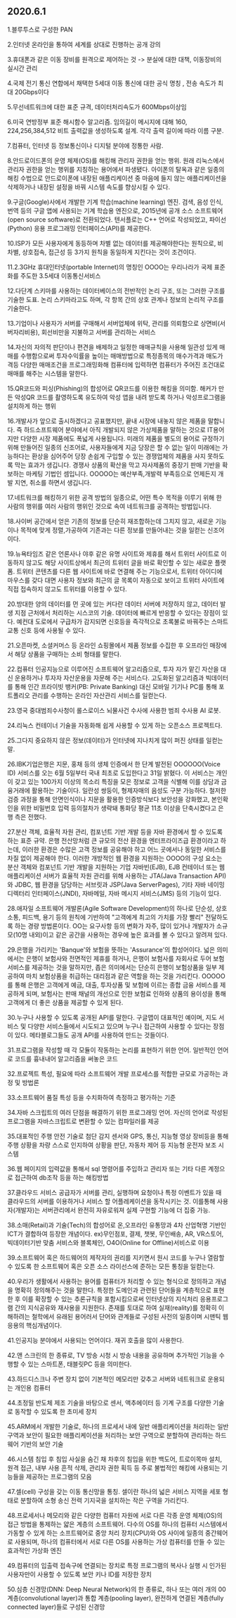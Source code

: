 ## 2020.6.1

1.블루투스로 구성한 PAN

2.인터넷 온라인을 통하여 세계를 상대로 진행하는 공개 강의

3.휴대폰과 같은 이동 장비를 원격으로 제어하는 것 -> 분실에 대한 대책, 이동장비의 실시간 관리

4.국제 전기 통신 연합에서 채택한 5세대 이동 통신에 대한 공식 명칭 , 전송 속도가 최대 20Gbps이다 

5.무선네트워크에 대한 표준 규격, 데이터처리속도가 600Mbps이상임

6.미국 연방정부 표준 해시함수 알고리즘. 임의길이 메시지에 대해 160, 224,256,384,512 비트 출력값을 생성하도록 설계. 각각 출력 길이에 따라 이름 구분.

7.컴퓨터, 인터넷 등 정보통신이나 디지털 분야에 정통한 사람.

8.안드로이드폰의 운영 체제(OS)를 해킹해 관리자 권한을 얻는 행위. 원래 리눅스에서 관리자 권한을 얻는 행위를 지칭하는 용어에서 파생됐다. 아이폰의 탈옥과 같은 일종의 해킹 수법으로 안드로이폰에 내장된 애플리케이션 중 마음에 들지 않는 애플리케이션을 삭제하거나 내장된 설정을 바꿔 시스템 속도를 향상시킬 수 있다.

9.구글(Google)사에서 개발한 기계 학습(machine learning) 엔진. 검색, 음성 인식, 번역 등의 구글 앱에 사용되는 기계 학습용 엔진으로, 2015년에 공개 소스 소프트웨어(open source software)로 전환되었다. 텐서플로는 C++ 언어로 작성되었고, 파이선(Python) 응용 프로그래밍 인터페이스(API)를 제공한다.

10.ISP가 모든 사용자에게 동등하며 차별 없는 데이터를 제공해야한다는 원칙으로, 비차별, 상호접속, 접근성 등 3가지 원칙을 동일하게 지킨다는 것이 조건이다.

11.2.3GHz 휴대인터넷(portable Internet)의 명칭인 OOOO는 우리나라가 국제 표준화를 주도한 3.5세대 이동통신서비스

12.다단계 스키마를 사용하는 데이터베이스의 전반적인 논리 구조, 또는 그러한 구조를 기술한 도표. 논리 스키마라고도 하며, 각 항목 간의 상호 관계나 정보의 논리적 구조를 기술한다.

13.기업이나 사용자가 서버를 구매해서 서버업체에 위탁, 관리를 의뢰함으로 상면비(서버자리비용), 회선비만을 지불하고 서버를 관리하는 서비스

14.자신의 자의적 판단이나 편견을 배제하고 일정한 매매규칙을 사용해 일관성 있게 매매를 수행함으로써 투자수익률을 높이는 매매방법으로 특정종목의 매수가격과 매도가격등 다양한 매매조건을 프로그래밍화해 컴퓨터에 입력하면 컴퓨터가 주어진 조건대로 매매를 해주는 시스템을 말한다.

15.QR코드와 피싱(Phishing)의 합성어로 QR코드를 이용한 해킹을 의미함. 해커가 만든 악성QR 코드를 촬영하도록 유도하여 악성 앱을 내려 받도록 하거나 악성프로그램을 설치하게 하는 행위

16.개발사가 앞으로 출시하겠다고 공표했지만, 끝내 시장에 내놓지 않은 제품을 말합니다.   즉 하드소프트웨어 분야에서 아직 개발되지 않은 가상제품을 말하는 것으로 IT용어지만 다양한 시장 제품에도 폭넓게 사용됩니다.     미래의 제품을 별도의 용어로 규정하기위해 만들어진 일종의 신조어로,   사용자들에게 지금 당장은 할 수 없는 일이 미래에는 가능하다는 환상을 심어주어   당장 손쉽게 구입할 수 있는 경쟁업체의 제품을 사지 못하도록 막는 효과가 생깁니다.   경쟁사 상품의 확산을 막고 자사제품의 중장기 판매 기반을 확보하는 마케팅 기법인 셈입니다.   OOOOO는 예산부족,개발력 부족등으로 언제든지 개발 지연, 취소를 하면서 생깁니다.

17.네트워크를 해킹하기 위한 공격 방법의 일종으로,  어떤 특수 목적을 이루기 위해 한 사람의 행위를 여러 사람의 행위인 것으로 속여 네트워크를 공격하는 방법입니다.

18.사이버 공간에서 얻은 기존의 정보를 단순히 재조합하는데 그치지 않고, 새로운 기능이나 목적에 맞게 정렬,가공하여 기존과는 다른 정보를 만들어내는 것을 일컫는 신조어이다.

19.뉴욕타임즈 같은 언론사나 야후 같은 유명 사이트와 제휴를 해서 트위터 사이트로 이동하지 않고도 해당 사이트상에서 최근의 트위터 글을 바로 확인할 수 있는 새로운 플랫폼. 트위터 콘텐츠를 다른 웹 사이트에 바로 연결해 주는 기능으로서, 트위터 아이디에 마우스를 갖다 대면 사용자 정보와 최근의 글 목록이 자동으로 보이고 트위터 사이트에 직접 접속하지 않고도 트위터를 이용할 수 있다.

20.방대한 양의 데이터를 먼 곳에 있는 커다란 데이터 서버에 저장하지 않고, 데이터 발생 지점 근처에서 처리하는 시스코의 기술. 데이터에 빠르게 반응할 수 있다는 장점이 있다. 예컨대 도로에서 구급차가 감지되면 신호등을 즉각적으로 초록불로 바꿔주는 스마트 교통 신호 등에 사용될 수 있다.

21.오픈마켓, 소셜커머스 등 온라인 쇼핑몰에서 제품 정보를 수집한 후 오프라인 매장에서 해당 상품을 구매하는 소비 형태를 말한다.

22.컴퓨터 인공지능으로 이루어진 소프트웨어 알고리즘으로, 투자 자가 맡긴 자산을 대신 운용하거나 투자자 자산운용을 자문해 주는 서비스다. 고도화된 알고리즘과 빅데이터를 통해 인간 프라이빗 뱅커(PB: Private Banking) 대신 모바일 기기나 PC를 통해 포트폴리오 관리를 수행하는 온라인 자산관리 서비스를 일컫는다.

23.영국 중대범죄수사청이 롤스로이스 뇌물사건 수사에 사용한 범죄 수사용 AI 로봇.

24.리눅스 컨테이너 기술을 자동화해 쉽게 사용할 수 있게 하는 오픈소스 프로젝트다.

25.그다지 중요하지 않은 정보(데이터)가 인터넷에 지나치게 많이 퍼진 상태를 일컫는 말.

26.IBK기업은행은 지문, 홍채 등의 생체 인증에서 한 단계 발전된 OOOOOO(Voice ID) 서비스를 오는 6월 5일부터 국내 최초로 도입한다고 31일 밝혔다. 이 서비스는 개인이 갖고 있는 100가지 이상의 목소리 특징을 모은 정보로 고객을 식별해 이를 상담과 금융거래에 활용하는 기술이다. 일란성 쌍둥이, 형제자매의 음성도 구분 가능하다. 철저한 검증 과정을 통해 안면인식이나 지문을 활용한 인증방식보다 보안성을 강화했고, 본인확인을 위한 비밀번호 입력 등의절차가 생략돼 통화당 평균 11초 이상을 단축시켰다고 은행 측은 전했다.

27.분산 객체, 효율적 자원 관리, 컴포넌트 기반 개발 등을 자바 환경에서 할 수 있도록 하는 표준 규약. 은행 전산망처럼 큰 규모의 전산 환경을 엔터프라이즈급 환경이라고 하는데, 이러한 환경은 수많은 고객 정보를 공유해야 하고 어느 곳에서나 동일한 서비스를 차질 없이 제공해야 한다. 이러한 개방적인 웹 환경을 지원하는 OOOO의 구성 요소는 분산 객체와 컴포넌트 기반 개발을 지원하는 기업 자바빈(EJB), EJB 컨테이너 또는 웹 애플리케이션 서버가 효율적 자원 관리를 위해 사용하는 JTA(Java Transaction API)와 JDBC, 웹 환경을 담당하는 서브릿과 JSP(Java ServerPages), 기타 자바 네이밍 디렉터리 인터페이스(JNDI), 자바메일, 자바 메시지 서비스(JMS) 등의 기능이 있다.

28.애자일 소프트웨어 개발론(Agile Software Development)의 하나로 단순성, 상호소통, 피드백, 용기 등의 원칙에 기반하여 "고객에게 최고의 가치를 가장 빨리" 전달하도록 하는 경량 방법론이다. OO는 요구사항 등의 변화가 자주, 많이 있거나 개발자가 소규모(10명 내외)이고 같은 공간을 사용하는 경우에 높은 효과를 볼 수 있다고 알려져 있다.

29.은행을 가리키는 'Banque'와 보험을 뜻하는 'Assurance'의 합성어이다. 넓은 의미에서는 은행이 보험사와 전면적인 제휴를 하거나, 은행이 보험사를 자회사로 두어 보험서비스를 제공하는 것을 말하지만, 좁은 의미에서는 단순히 은행이 보험상품을 일부 제공하여 마치 보험상품을 취급하는 대리점과 같은 역할을 하는 것을 가리킨다. OOOOO를 통해 은행은 고객에게 예금, 대출, 투자상품 및 보험에 이르는 종합 금융 서비스를 제공하게 되며, 보험사는 판매 채널의 개선으로 인한 보험료 인하와 상품의 용이성을 통해 고객에게 더 좋은 상품을 제공할 수 있게 된다.

30.누구나 사용할 수 있도록 공개된 API를 말한다. 구글맵이 대표적인 예이며, 지도 서비스 및 다양한 서비스들에서 시도되고 있으며 누구나 접근하여 사용할 수 있다는 장점이 있다. 메타블로그들도 공개 API를 사용하여 만드는 것들이다.

31.프로그램을 작성할 때 각 모듈이 작동하는 논리를 표현하기 위한 언어. 일반적인 언어로 코드를 흉내내어 알고리즘을 써놓은 코드

32.프로젝트 특성, 필요에 따라 소프트웨어 개발 프로세스를 적합한 규모로 가공하는 과정 및 방법론

33.소프트웨어 품질 특성 등을 수치화하여 측정하고 평가하는 기준

34.자바 스크립트의 여러 단점을 해결하기 위한 프로그래밍 언어. 자신의 언어로 작성된 프로그램을 자바스크립트로 변환할 수 있는 컴파일러를 제공

35.대표적인 주행 안전 기술로 첨단 감지 센서와 GPS, 통신, 지능형 영상 장비등을 통해 주행 상황을 차량 스스로 인지하여 상황을 판단, 자동차 제어 등 지능형 운전자 보조 시스템

36.웹 페이지의 입력값을 통해서 sql 명령어를 주입하고 관리자 또는 기타 다른 계정으로 접근하여 db조작 등을 하는 해킹방법

37.클라우드 서비스 공급자가 서버를 관리, 실행하며 요청이나 특정 이벤트가 있을 때 클라우드의 서버를 이용하거나 서비스 할 어플레케이션을 동작시키는 것. 이를통해 사용자(개발자)는 서버관리에서 완전히 자유로워져 실제 구현할 기능에 더 집중 가능.

38.소매(Retail)과 기술(Tech)의 합성어로 온,오프라인 유통망과 4차 산업혁명 기반인 ICT가 결합하여 등장한 개념이다. ex)무인점포, 결제, 챗봇, 무인배송, AR, VR스토어, 빅데이터기반 맞춤 서비스와 블록체인, O4O(Online for Offline)서비스로 이용

39.소프트웨어 혹은 하드웨어의 제작자의 권리를 지키면서 원시 코드를 누구나 열람할 수 있도록 한 소프트웨어 혹은 오픈 소스 라이선스에 준하는 모든 통칭을 일컫는다.

40.우리가 생활에서 사용하는 용어를 컴퓨터가 처리할 수 있는 형식으로 정의하고 개념을 명확히 정의해주는 것을 말한다. 특정한 도메인과 관련된 단어들을 계층적으로 표현한 후 이를 확장할 수 있는 추론규칙을 포함시킴으로써 인터넷상의 지식처리 응용프로그램 간의 지식공유와 재사용을 지원한다. 존재를 토대로 하여 실재(reality)를 정확히 이해하려는 철학에서 유래된 용어러서 단어와 관계들로 구성된 사전의 일종이며 시맨틱 웹 응용의 핵심개념이다.

41.인공지능 분야에서 사용되는 언어이다. 재귀 호출을 많이 사용한다.

42.앤 스크린의 한 종류로, TV 방송 시청 시 방송 내용을 공유하며 추가적인 기능을 수행할 수 있는 스마트폰, 태블릿PC 등을 의미한다.

43.하드디스크나 주변 장치 없이 기본적인 메모리만 갖추고 서버와 네트워크로 운용되는 개인용 컴퓨터

44.초정밀 반도체 제조 기술을 바탕으로 센서, 액추에이터 등 기계 구조를 다양한 기술로 동작할 수 있도록 한 초미세 장치

45.ARM에서 개발한 기술로, 하나의 프로세서 내에 일반 애플리케이션을 처리하는 일반 구역과 보안이 필요한 애플리케이션을 처리하는 보안 구역으로 분할하여 관리하는 하드웨어 기반의 보안 기술

46.시스템 침입 후 침입 사실을 숨긴 채 차후의 침입을 위한 백도어, 트로이목마 설치, 원격 접근, 내부 사용 흔적 삭제, 관리자 권한 획득 등 주로 불법적인 해킹에 사용되는 기능들을 제공하는 프로그램의 모음

47.셀(cell) 구성을 갖는 이동 통신망을 통칭. 셀이란 하나의 넓은 서비스 지역을 세포 형태로 분할하여 소형 송신 전력 기지국을 설치하는 작은 구역을 가리킨다. 

48.프로세서나 메모리와 같은 다양한 컴퓨터 자원에 서로 다른 각종 운영 체제(OS)의 접근 방법을 통제하는 얇은 계층의 소프트웨어. 다수의 OS를 하나의 컴퓨터 시스템에서 가동할 수 있게 하는 소프트웨어로 중앙 처리 장치(CPU)와 OS 사이에 일종의 중간웨어로 사용되며, 하나의 컴퓨터에서 서로 다른 OS를 사용하는 가상 컴퓨터를 만들 수 있는 효과적인 가상화 엔진

49.컴퓨터의 입출력 접속구에 연결되는 장치로 특정 프로그램의 복사나 실행 시 인가된 사용자만이 사용할 수 있도록 보안 키나 ID를 저장한 장치

50.심층 신경망(DNN: Deep Neural Network)의 한 종류로, 하나 또는 여러 개의 00계층(convolutional layer)과 통합 계층(pooling layer), 완전하게 연결된 계층(fully connected layer)들로 구성된 신경망